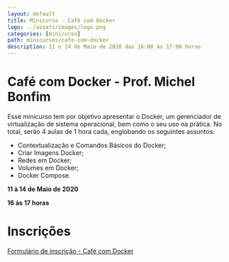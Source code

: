 ```yaml
---
layout: default
title: Minicurso - Café com Docker
logo: ../assets/images/logo.png
categories: [minicurso]
path: minicursos/cafe-com-docker
description: 11 e 14 de Maio de 2020 das 16:00 às 17:00 horas
---
```


# Café com Docker - Prof. Michel Bonfim

Esse minicurso tem por objetivo apresentar o Docker, um gerenciador de virtualização de sistema operacional, bem como o seu uso na prática. No total, serão 4 aulas de 1 hora cada, englobando os seguintes assuntos:

* Contextualização e Comandos Básicos do Docker;
* Criar Imagens Docker;
* Redes em Docker;
* Volumes em Docker;
* Docker Compose.


<i class="fa fa-calendar-check-o" aria-hidden="true" style="color: #159957"></i>   **11 à 14 de Maio de 2020**


<i class="fa fa-clock-o" aria-hidden="true" style="color: #159957"></i>  **16 às 17 horas**

# Inscrições

[Formulário de inscrição - Café com Docker](https://bit.ly/2ySMslc)
